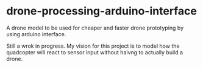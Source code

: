 # drone-processing-arduino-interface
A drone model to be used for cheaper and faster drone prototyping by using arduino interface.

Still a wrok in progress. My vision for this project is to model how the quadcopter will react to sensor input 
without haivng to actually build a drone.
